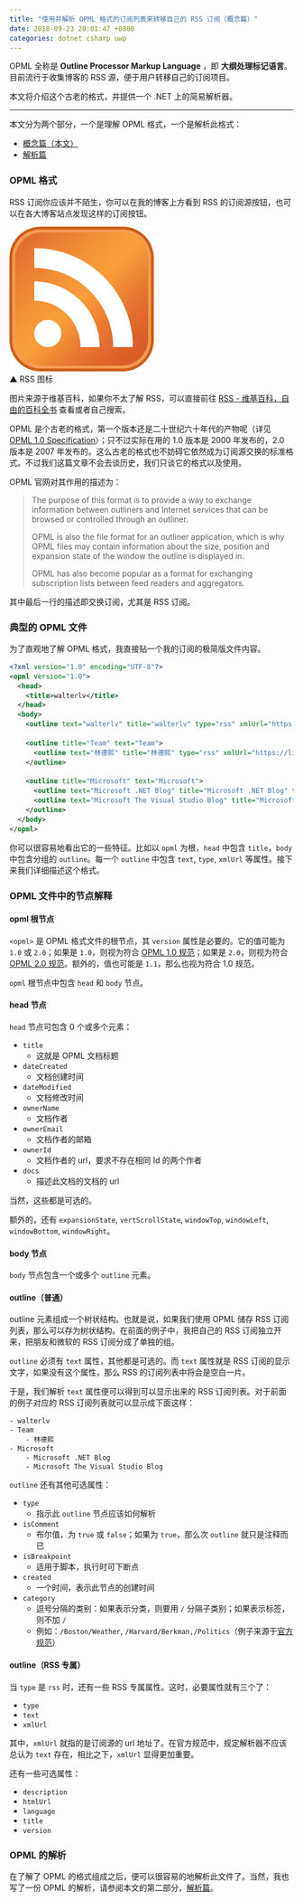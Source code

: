 ```yaml
---
title: "使用并解析 OPML 格式的订阅列表来转移自己的 RSS 订阅（概念篇）"
date: 2018-09-23 20:01:47 +0800
categories: dotnet csharp uwp
---
```


OPML 全称是 **Outline Processor Markup Language** ，即 **大纲处理标记语言**。目前流行于收集博客的 RSS 源，便于用户转移自己的订阅项目。

本文将介绍这个古老的格式，并提供一个 .NET 上的简易解析器。

---

本文分为两个部分，一个是理解 OPML 格式，一个是解析此格式：

- [概念篇（本文）](/post/using-opml-for-rss-migrating.html)
- [解析篇](/post/deserialize-opml-using-dotnet.html)

<div id="toc"></div>

### OPML 格式

RSS 订阅你应该并不陌生，你可以在我的博客上方看到 RSS 的订阅源按钮，也可以在各大博客站点发现这样的订阅按钮。

![RSS 图标](/static/posts/2018-09-23-feed-icon.svg)  
▲ RSS 图标

图片来源于维基百科，如果你不太了解 RSS，可以直接前往 [RSS - 维基百科，自由的百科全书](https://zh.wikipedia.org/wiki/RSS) 查看或者自己搜索。

OPML 是个古老的格式，第一个版本还是二十世纪六十年代的产物呢（详见 [OPML 1.0 Specification](http://dev.opml.org/spec1.html)）；只不过实际在用的 1.0 版本是 2000 年发布的，2.0 版本是 2007 年发布的。这么古老的格式也不妨碍它依然成为订阅源交换的标准格式。不过我们这篇文章不会去谈历史，我们只谈它的格式以及使用。

OPML 官网对其作用的描述为：

> The purpose of this format is to provide a way to exchange information between outliners and Internet services that can be browsed or controlled through an outliner.
> 
> OPML is also the file format for an outliner application, which is why OPML files may contain information about the size, position and expansion state of the window the outline is displayed in.
> 
> OPML has also become popular as a format for exchanging subscription lists between feed readers and aggregators.

其中最后一行的描述即交换订阅，尤其是 RSS 订阅。

### 典型的 OPML 文件

为了直观地了解 OPML 格式，我直接贴一个我的订阅的极简版文件内容。

```xml
<?xml version="1.0" encoding="UTF-8"?>
<opml version="1.0">
  <head>
    <title>walterlv</title>
  </head>
  <body>
    <outline text="walterlv" title="walterlv" type="rss" xmlUrl="https://walterlv.com/feed.xml" htmlUrl="https://walterlv.com/" />

    <outline title="Team" text="Team">
      <outline text="林德熙" title="林德熙" type="rss" xmlUrl="https://lindexi.gitee.io/lindexi/feed.xml" htmlUrl="https://lindexi.gitee.io/" />
    </outline>

    <outline title="Microsoft" text="Microsoft">
      <outline text="Microsoft .NET Blog" title="Microsoft .NET Blog" type="rss" xmlUrl="https://blogs.msdn.microsoft.com/dotnet/feed/"/>
      <outline text="Microsoft The Visual Studio Blog" title="Microsoft The Visual Studio Blog" type="rss" xmlUrl="https://blogs.msdn.microsoft.com/visualstudio/feed/"/>
    </outline>
  </body>
</opml>
```

你可以很容易地看出它的一些特征。比如以 `opml` 为根，`head` 中包含 `title`，`body` 中包含分组的 `outline`。每一个 `outline` 中包含 `text`, `type`, `xmlUrl` 等属性。接下来我们详细描述这个格式。

### OPML 文件中的节点解释

#### opml 根节点

`<opml>` 是 OPML 格式文件的根节点，其 `version` 属性是必要的。它的值可能为 `1.0` 或 `2.0`；如果是 `1.0`，则视为符合 [OPML 1.0 规范](http://dev.opml.org/spec1.html)；如果是 `2.0`，则视为符合 [OPML 2.0 规范](http://dev.opml.org/spec2.html)。额外的，值也可能是 `1.1`，那么也视为符合 1.0 规范。

`opml` 根节点中包含 `head` 和 `body` 节点。

#### head 节点

`head` 节点可包含 0 个或多个元素：

- `title`
    - 这就是 OPML 文档标题
- `dateCreated`
    - 文档创建时间
- `dateModified`
    - 文档修改时间
- `ownerName`
    - 文档作者
- `ownerEmail`
    - 文档作者的邮箱
- `ownerId`
    - 文档作者的 url，要求不存在相同 Id 的两个作者
- `docs`
    - 描述此文档的文档的 url

当然，这些都是可选的。

额外的，还有 `expansionState`, `vertScrollState`, `windowTop`, `windowLeft`, `windowBottom`, `windowRight`。

#### body 节点

`body` 节点包含一个或多个 `outline` 元素。

#### outline（普通）

outline 元素组成一个树状结构。也就是说，如果我们使用 OPML 储存 RSS 订阅列表，那么可以存为树状结构。在前面的例子中，我把自己的 RSS 订阅独立开来，把朋友和微软的 RSS 订阅分成了单独的组。

`outline` 必须有 `text` 属性，其他都是可选的。而 `text` 属性就是 RSS 订阅的显示文字，如果没有这个属性，那么 RSS 的订阅列表中将会是空白一片。

于是，我们解析 `text` 属性便可以得到可以显示出来的 RSS 订阅列表。对于前面的例子对应的 RSS 订阅列表就可以显示成下面这样：

```
- walterlv
- Team
    - 林德熙
- Microsoft
    - Microsoft .NET Blog
    - Microsoft The Visual Studio Blog
```

`outline` 还有其他可选属性：

- `type`
    - 指示此 `outline` 节点应该如何解析
- `isComment`
    - 布尔值，为 `true` 或 `false`；如果为 `true`，那么次 `outline` 就只是注释而已
- `isBreakpoint`
    - 适用于脚本，执行时可下断点
- `created`
    - 一个时间，表示此节点的创建时间
- `category`
    - 逗号分隔的类别：如果表示分类，则要用 `/` 分隔子类别；如果表示标签，则不加 `/`
    - 例如：`/Boston/Weather`, `/Harvard/Berkman,/Politics`（例子来源于[官方规范](http://dev.opml.org/spec2.html)）

#### outline（RSS 专属）

当 `type` 是 `rss` 时，还有一些 RSS 专属属性。这时，必要属性就有三个了：

- `type`
- `text`
- `xmlUrl`

其中，`xmlUrl` 就指的是订阅源的 url 地址了。在官方规范中，规定解析器不应该总认为 `text` 存在，相比之下，`xmlUrl` 显得更加重要。

还有一些可选属性：

- `description`
- `htmlUrl`
- `language`
- `title`
- `version`

### OPML 的解析

在了解了 OPML 的格式组成之后，便可以很容易的地解析此文件了。当然，我也写了一份 OPML 的解析，请参阅本文的第二部分，[解析篇](/post/deserialize-opml-using-dotnet.html)。

